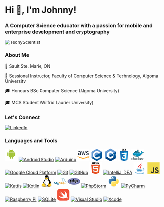 # Hi 👋, I'm Johnny!

### A Computer Science educator with a passion for mobile and enterprise development and cryptography
![TechyScientist](https://komarev.com/ghpvc/?username=techyscientist&label=Profile%20views&color=0e75b6&style=flat)

### About Me
📍 Sault Ste. Marie, ON

💼 Sessional Instructor, Faculty of Computer Science & Technology, Algoma University

🎓 Honours BSc Computer Science (Algoma University)

🎓 MCS Student (Wilfrid Laurier University)

### Let's Connect

[<img src="https://raw.githubusercontent.com/rahuldkjain/github-profile-readme-generator/master/src/images/icons/Social/linked-in-alt.svg" width="30" height="40" alt="LinkedIn"/>](https://linkedin.com/in/johnnyconsole)

### Languages and Tools

[<img src="https://raw.githubusercontent.com/devicons/devicon/master/icons/android/android-original-wordmark.svg" width="40" height="40" alt="Android"/>](https://developer.android.com) 
[<img src="https://upload.vectorlogo.zone/logos/android_studio/images/ff189138-7a77-4565-85fe-ecf6b6cc9d73.svg" width="40" height="40" alt="Android Studio"/>](https://developer.android.com/studio) 
[<img src="https://cdn.worldvectorlogo.com/logos/arduino-1.svg" width="40" height="40" alt="Arduino"/>](https://www.arduino.cc) 
[<img src="https://raw.githubusercontent.com/devicons/devicon/master/icons/amazonwebservices/amazonwebservices-original-wordmark.svg" width="40" height="40" alt="AWS"/>](https://aws.amazon.com) 
[<img src="https://raw.githubusercontent.com/devicons/devicon/master/icons/c/c-original.svg" width="40" height="40" alt="C"/>](https://www.cprogramming.com) 
[<img src="https://raw.githubusercontent.com/devicons/devicon/master/icons/cplusplus/cplusplus-original.svg" width="40" height="40" alt="C++"/>](https://www.w3schools.com/cpp) 
[<img src="https://raw.githubusercontent.com/devicons/devicon/master/icons/css3/css3-original-wordmark.svg" width="40" height="40" alt="CSS3"/>](https://www.w3schools.com/css) 
[<img src="https://raw.githubusercontent.com/devicons/devicon/master/icons/docker/docker-original-wordmark.svg" width="40" height="40" alt="Docker"/>](https://www.docker.com) 
[<img src="https://www.vectorlogo.zone/logos/google_cloud/google_cloud-icon.svg" width="40" height="40" alt="Google Cloud Platform"/>](https://cloud.google.com) 
[<img src="https://www.vectorlogo.zone/logos/git-scm/git-scm-icon.svg" width="40" height="40" alt="Git"/>](https://git-scm.com/) 
[<picture><source srcset="https://upload.vectorlogo.zone/logos/github/images/c53f393e-9094-4b00-9f76-e489cabbf2a9.svg" media="(prefers-color-scheme: dark)" width="40" height="40" alt="GitHub"/><img src="https://upload.vectorlogo.zone/logos/github/images/47bfd2d4-712f-4dee-9315-f99c611b7598.svg" width="40" height="40" alt="GitHub"/></picture>](https://github.com) 
[<img src="https://raw.githubusercontent.com/devicons/devicon/master/icons/html5/html5-original-wordmark.svg" width="40" height="40" alt="HTML5"/>](https://www.w3.org/html) 
[<img src="https://upload.vectorlogo.zone/logos/jetbrains_idea/images/d4398a36-c378-4511-a508-106ded6cd69a.svg" width="40" height="40" alt="IntelliJ IDEA"/>](https://www.jetbrains.com/idea/) 
[<img src="https://raw.githubusercontent.com/devicons/devicon/master/icons/java/java-original.svg" width="40" height="40" alt="Java"/>](https://www.java.com) 
[<img src="https://raw.githubusercontent.com/devicons/devicon/master/icons/javascript/javascript-original.svg" width="40" height="40" alt="JavaScript"/>](https://developer.mozilla.org/en-US/docs/Web/JavaScript) 
[<img src="https://avatars.githubusercontent.com/u/8167581" width="40" height="40" alt="Kattis"/>](https://open.kattis.com) 
[<img src="https://www.vectorlogo.zone/logos/kotlinlang/kotlinlang-icon.svg" width="40" height="40" alt="Kotlin"/>](https://kotlinlang.org) 
[<img src="https://raw.githubusercontent.com/devicons/devicon/master/icons/linux/linux-original.svg" width="40" height="40" alt="Linux"/>](https://www.linux.org) 
[<img src="https://raw.githubusercontent.com/devicons/devicon/master/icons/mysql/mysql-original-wordmark.svg" width="40" height="40" alt="MySQL"/>](https://www.mysql.com) 
[<img src="https://raw.githubusercontent.com/devicons/devicon/master/icons/php/php-original.svg" width="40" height="40" alt="PHP"/>](https://www.php.net) 
[<img src="https://upload.wikimedia.org/wikipedia/commons/thumb/c/c9/PhpStorm_Icon.svg/512px-PhpStorm_Icon.svg.png" width="40" height="40" alt="PhpStorm"/>](https://www.jetbrains.com/phpstorm) 
[<img src="https://raw.githubusercontent.com/devicons/devicon/master/icons/python/python-original.svg" width="40" height="40" alt="Python"/>](https://www.python.org") 
[<img src="https://upload.wikimedia.org/wikipedia/commons/thumb/1/1d/PyCharm_Icon.svg/512px-PyCharm_Icon.svg.png" width="40" height="40" alt="PyCharm"/>](https://www.jetbrains.com/pycharm) 
[<img src="https://www.raspberrypi.com/app/uploads/2022/02/COLOUR-Raspberry-Pi-Symbol-Registered.png" width="40" height="40" alt="Raspberry Pi"/>](https://raspberrypi.com) 
[<img src="https://www.vectorlogo.zone/logos/sqlite/sqlite-icon.svg" width="40" height="40" alt="SQLite"/>](https://www.sqlite.org) 
[<img src="https://raw.githubusercontent.com/devicons/devicon/master/icons/swift/swift-original.svg" width="40" height="40" alt="Swift"/>](https://developer.apple.com/swift) 
[<img src="https://visualstudio.microsoft.com/wp-content/uploads/2021/10/Product-Icon.svg" width="40" height="40" alt="Visual Studio"/>](https://visualstudio.microsoft.com) 
[<img src="https://upload.wikimedia.org/wikipedia/commons/thumb/1/1b/Xcode.svg/1024px-Xcode.svg.png" width="40" height="40" alt="Xcode"/>](https://developer.apple.com/xcode) 
